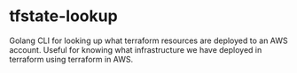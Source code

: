 # tfstate-lookup
Golang CLI for looking up what terraform resources are deployed to an AWS account. Useful for knowing what infrastructure we have deployed in terraform using terraform in AWS.
